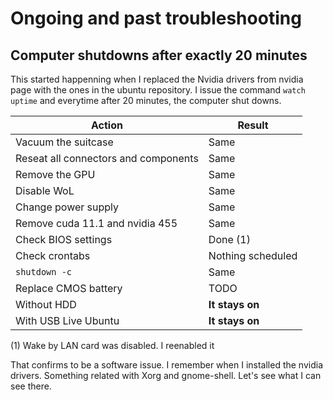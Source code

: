 # Ongoing and past troubleshooting

## Computer shutdowns after exactly 20 minutes

This started happenning when I replaced the Nvidia drivers from nvidia page with the ones in the ubuntu repository. I issue the command `watch uptime` and everytime after 20 minutes, the computer shut downs.

Action | Result
---|---
Vacuum the suitcase | Same
Reseat all connectors and components | Same
Remove the GPU | Same
Disable WoL | Same
Change power supply | Same
Remove cuda 11.1 and nvidia 455 | Same
Check BIOS settings | Done (1)
Check crontabs | Nothing scheduled
`shutdown -c` | Same
Replace CMOS battery | TODO
Without HDD | **It stays on**
With USB Live Ubuntu | **It stays on**
(1) Wake by LAN card was disabled. I reenabled it

That confirms to be a software issue. I remember when I installed the nvidia drivers. Something related with Xorg and gnome-shell. Let's see what I can see there.
